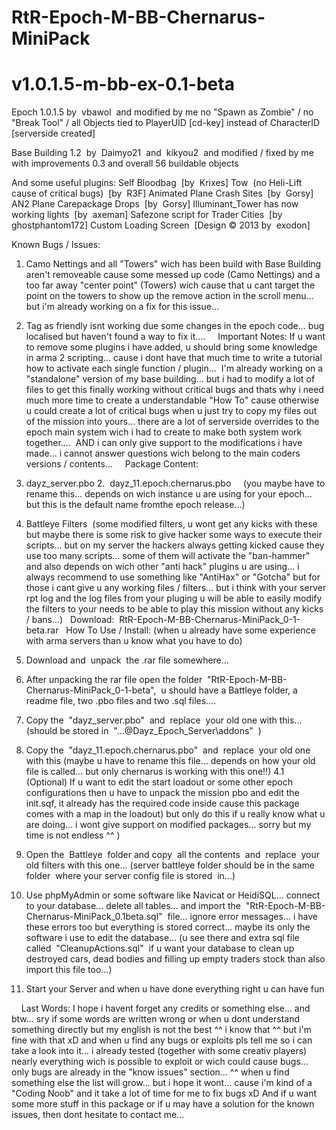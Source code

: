 RtR-Epoch-M-BB-Chernarus-MiniPack
=================
v1.0.1.5-m-bb-ex-0.1-beta
=================
Epoch 1.0.1.5 by  vbawol  and modified by me
no "Spawn as Zombie" / no "Break Tool" / all Objects tied to PlayerUID [cd-key] instead of CharacterID [serverside created]

Base Building 1.2  by  Daimyo21  and  kikyou2  and modified / fixed by me
with improvements 0.3 and overall 56 buildable objects


And some useful plugins:
Self Bloodbag  [by  Krixes]
Tow  (no Heli-Lift cause of critical bugs)  [by  R3F]
Animated Plane Crash Sites  [by  Gorsy]
AN2 Plane Carepackage Drops  [by  Gorsy]
Illuminant_Tower has now working lights  [by  axeman]
Safezone script for Trader Cities  [by  ghostphantom172]
Custom Loading Screen  [Design © 2013 by  exodon]


Known Bugs / Issues:  

1. Camo Nettings and all "Towers" wich has been build with Base Building aren't removeable cause some messed up code (Camo Nettings) and a too far away "center point" (Towers) wich cause that u cant target the point on the towers to show up the remove action in the scroll menu... but i'm already working on a fix for this issue...

2. Tag as friendly isnt working due some changes in the epoch code... bug localised but haven't found a way to fix it....
  
  
Important Notes:
If u want to remove some plugins i have added, u should bring some knowledge in arma 2 scripting... cause i dont have that much time to write a tutorial how to activate each single function / plugin...  I'm already working on a "standalone" version of my base building... but i had to modify a lot of files to get this finally working without critical bugs and thats why i need much more time to create a understandable "How To" cause otherwise u could create a lot of critical bugs when u just try to copy my files out of the mission into yours... there are a lot of serverside overrides to the epoch main system wich i had to create to make both system work together....  AND i can only give support to the modifications i have made... i cannot answer questions wich belong to the main coders versions / contents...
  
  
Package Content:
1. dayz_server.pbo
2.  dayz_11.epoch.chernarus.pbo     (you maybe have to rename this... depends on wich instance u are using for your epoch... but this is the default name fromthe epoch release...)
3. Battleye Filters  (some modified filters, u wont get any kicks with these but maybe there is some risk to give hacker some ways to execute their scripts... but on my server the hackers always getting kicked cause they use too many scripts... some of them will activate the "ban-hammer" and also depends on wich other "anti hack" plugins u are using... i always recommend to use something like "AntiHax" or "Gotcha" but for those i cant give u any working files / filters... but i think with your server rpt log and the log files from your pluging u will be able to easily modify the filters to your needs to be able to play this mission without any kicks / bans...)
  
Download:  RtR-Epoch-M-BB-Chernarus-MiniPack_0-1-beta.rar
  
How To Use / Install:
(when u already have some experience with arma servers than u know what you have to do)
  
1. Download and  unpack  the .rar file somewhere...
2. After unpacking the rar file open the folder  "RtR-Epoch-M-BB-Chernarus-MiniPack_0-1-beta",  u should have a Battleye folder, a readme file, two .pbo files and two .sql files....
3. Copy the  "dayz_server.pbo"  and  replace  your old one with this... (should be stored in  "...\@Dayz_Epoch_Server\addons\"  )
4. Copy the  "dayz_11.epoch.chernarus.pbo"  and  replace  your old one with this (maybe u have to rename this file... depends on how your old file is called... but only chernarus is working with this one!!)
4.1 (Optional) If u want to edit the start loadout or some other epoch configurations then u have to unpack the mission pbo and edit the init.sqf, it already has the required code inside cause this package comes with a map in the loadout) but only do this if u really know what u are doing... i wont give support on modified packages... sorry but my time is not endless ^^ )
5. Open the  Battleye  folder and copy  all the contents  and  replace  your old filters with this one... (server battleye folder should be in the same folder  where your server config file is stored  in...)
6. Use phpMyAdmin or some software like Navicat or HeidiSQL... connect to your database... delete all tables... and import the  "RtR-Epoch-M-BB-Chernarus-MiniPack_0.1beta.sql"  file... ignore error messages... i have these errors too but everything is stored correct... maybe its only the software i use to edit the database... (u see there and extra sql file called  "CleanupActions.sql"  if u want your database to clean up destroyed cars, dead bodies and filling up empty traders stock than also import this file too...)
7. Start your Server and when u have done everything right u can have fun

  
  
Last Words:
I hope i havent forget any credits or something else... and btw... sry if some words are written wrong or when u dont understand something directly but my english is not the best ^^ i know that ^^ but i'm fine with that xD and when u find any bugs or exploits pls tell me so i can take a look into it... i already tested (together with some creativ players) nearly everything wich is possible to exploit or wich could cause bugs... only bugs are already in the "know issues" section... ^^ when u find something else the list will grow... but i hope it wont... cause i'm kind of a "Coding Noob" and it take a lot of time for me to fix bugs xD
And if u want some more stuff in this package or if u may have a solution for the known issues, then dont hesitate to contact me...
